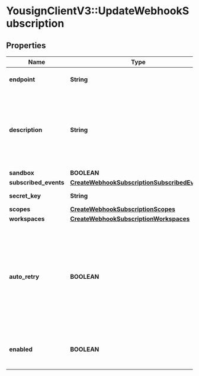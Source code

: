 # YousignClientV3::UpdateWebhookSubscription

## Properties
Name | Type | Description | Notes
------------ | ------------- | ------------- | -------------
**endpoint** | **String** | Https target URL of the webhook | [optional] 
**description** | **String** | Short description of the webhook. This property cannot start or end with whitespace, does not allow HTML tags, URL or email. | [optional] 
**sandbox** | **BOOLEAN** |  | [optional] 
**subscribed_events** | [**CreateWebhookSubscriptionSubscribedEvents**](CreateWebhookSubscriptionSubscribedEvents.md) |  | [optional] 
**secret_key** | **String** | Autogenerated 32 bytes key | [optional] 
**scopes** | [**CreateWebhookSubscriptionScopes**](CreateWebhookSubscriptionScopes.md) |  | [optional] 
**workspaces** | [**CreateWebhookSubscriptionWorkspaces**](CreateWebhookSubscriptionWorkspaces.md) |  | [optional] 
**auto_retry** | **BOOLEAN** | If a Webhook request fails for any reason, Yousign will retry the request 8 times using a back-off mechanism after: 2, 6, 30, 60, 300, 1080, 1440, 2880 min | [optional] 
**enabled** | **BOOLEAN** | Choose whether the webhook is enabled or not. | [optional] 

